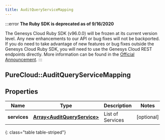```yaml
---
title: AuditQueryServiceMapping
---
```


:::error
**The Ruby SDK is deprecated as of 9/16/2020**

The Genesys Cloud Ruby SDK (v96.0.0) will be frozen at its current version level. Any new enhancements to our API or bug fixes will not be backported. If you do need to take advantage of new features or bug fixes outside the Genesys Cloud Ruby SDK, you will need to use the Genesys Cloud REST endpoints directly. More information can be found in the [Official Announcement](https://developer.mypurecloud.com/forum/t/announcement-genesys-cloud-ruby-sdk-end-of-life/8850).
:::


## PureCloud::AuditQueryServiceMapping

## Properties

|Name | Type | Description | Notes|
|------------ | ------------- | ------------- | -------------|
| **services** | [**Array&lt;AuditQueryService&gt;**](AuditQueryService.html) | List of Services | [optional] |
{: class="table table-striped"}


